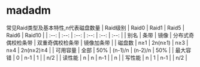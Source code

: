 # **madadm**

常见Raid类型及基本特性,n代表磁盘数量
| Raid级别 | Raid0 | Raid1 | Raid5 | Raid6 | Raid10 |
| :--: | :--: | :--: | :--: | :--: | :--: |
| 别名 | 条带 | 镜像 | 分布式奇偶校检条带 | 双重奇偶校检条带 | 镜像加条带 |
| 磁盘数 | n≥1 | 2n(n≥1) | n≥3 | n≥4 | 2n(n≥2)≥4 |
| 可用容量 | 全部 | 50% | (n-1)/n | (n-2)/n | 50% |
| 最大容错 | 0 | n-1 | 1 |  | n/2 |
| 读性能 | n | n | n-1 |  | n |
| 写性能 | n | 1 | n-1 |  | n/2 |
